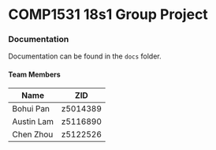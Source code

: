 # COMP1531 18s1 Group Project

### Documentation
Documentation can be found in the `docs` folder.

#### Team Members

 Name       | ZID
------------|----------
 Bohui Pan  | z5014389
 Austin Lam | z5116890
 Chen Zhou  | z5122526
